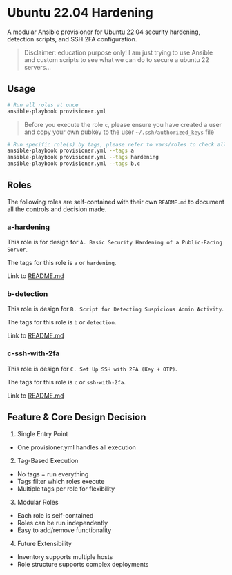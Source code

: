 # Ubuntu 22.04 Hardening

A modular Ansible provisioner for Ubuntu 22.04 security hardening, detection scripts, and SSH 2FA configuration.

> Disclaimer: education purpose only! I am just trying to use Ansible and custom scripts to see what we can do to secure a ubuntu 22 servers...

## Usage

```sh
# Run all roles at once
ansible-playbook provisioner.yml
```

> Before you execute the role `c`, please ensure you have created a user and copy your own pubkey to the user `~/.ssh/authorized_keys` file`

```sh
# Run specific role(s) by tags, please refer to vars/roles to check all the avaliable tags
ansible-playbook provisioner.yml --tags a
ansible-playbook provisioner.yml --tags hardening
ansible-playbook provisioner.yml --tags b,c
```

## Roles

The following roles are self-contained with their own `README.md` to document all the controls and decision made.

### a-hardening

This role is for design for `A. Basic Security Hardening of a Public-Facing Server`.

The tags for this role is `a` or `hardening`.

Link to [README.md]("roles/a-hardening/README.md")

### b-detection

This role is design for `B. Script for Detecting Suspicious Admin Activity`.

The tags for this role is `b` or `detection`.

Link to [README.md]("roles/b-detection/README.md")

### c-ssh-with-2fa

This role is design for `C. Set Up SSH with 2FA (Key + OTP)`.

The tags for this role is `c` or `ssh-with-2fa`.

Link to [README.md]("roles/c-ssh-with-2fa/README.md")

## Feature & Core Design Decision

1. Single Entry Point

-   One provisioner.yml handles all execution

2. Tag-Based Execution

-   No tags = run everything
-   Tags filter which roles execute
-   Multiple tags per role for flexibility

3. Modular Roles

-   Each role is self-contained
-   Roles can be run independently
-   Easy to add/remove functionality

4. Future Extensibility

-   Inventory supports multiple hosts
-   Role structure supports complex deployments
